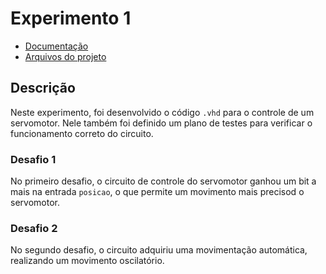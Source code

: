 # **Experimento 1**

- [Documentação](./docs)
- [Arquivos do projeto](./src)

## **Descrição**

Neste experimento, foi desenvolvido o código `.vhd` para o controle de um servomotor. Nele também foi definido um plano de testes para verificar o funcionamento correto do circuito.


### **Desafio 1**
No primeiro desafio, o circuito de controle do servomotor ganhou um bit a mais na entrada `posicao`, o que permite um movimento mais precisod o servomotor.

### **Desafio 2**
No segundo desafio, o circuito adquiriu uma movimentação automática, realizando um movimento oscilatório.
